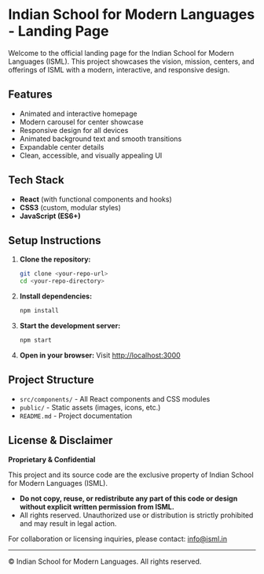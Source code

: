 # Indian School for Modern Languages - Landing Page

Welcome to the official landing page for the Indian School for Modern Languages (ISML). This project showcases the vision, mission, centers, and offerings of ISML with a modern, interactive, and responsive design.

## Features
- Animated and interactive homepage
- Modern carousel for center showcase
- Responsive design for all devices
- Animated background text and smooth transitions
- Expandable center details
- Clean, accessible, and visually appealing UI

## Tech Stack
- **React** (with functional components and hooks)
- **CSS3** (custom, modular styles)
- **JavaScript (ES6+)**

## Setup Instructions
1. **Clone the repository:**
   ```bash
   git clone <your-repo-url>
   cd <your-repo-directory>
   ```
2. **Install dependencies:**
   ```bash
   npm install
   ```
3. **Start the development server:**
   ```bash
   npm start
   ```
4. **Open in your browser:**
   Visit [http://localhost:3000](http://localhost:3000)

## Project Structure
- `src/components/` - All React components and CSS modules
- `public/` - Static assets (images, icons, etc.)
- `README.md` - Project documentation

## License & Disclaimer

**Proprietary & Confidential**

This project and its source code are the exclusive property of Indian School for Modern Languages (ISML). 

- **Do not copy, reuse, or redistribute any part of this code or design without explicit written permission from ISML.**
- All rights reserved. Unauthorized use or distribution is strictly prohibited and may result in legal action.

For collaboration or licensing inquiries, please contact: [info@isml.in](mailto:info@isml.in)

---

© Indian School for Modern Languages. All rights reserved. 
